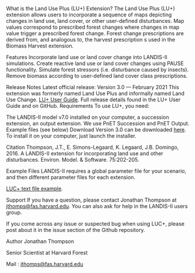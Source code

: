 What is the Land Use Plus (LU+) Extension?
The Land Use Plus (LU+) extension allows users to incorporate a sequence of maps depicting changes in land use, land cover, or other user-defined disturbances. Map values correspond to prescribed forest changes where changes in map value trigger a prescribed forest change. Forest change prescriptions are derived from, and analogous to, the harvest prescription s used in the Biomass Harvest extension.

Features
 Incorporate land use or land cover change into LANDIS-II simulations.
 Create reactive land use or land cover changes using PAUSE functionality.
 Simulate forest stressors (i.e. disturbance caused by insects).
 Remove biomass according to user-defined land cover class prescriptions.
 
Release Notes
Latest official release: Version 3.0 — February 2021
This extension was formerly named Land Use Plus and informally named Land Use Change.
[LU+ User Guide](https://github.com/LANDIS-II-Foundation/Extension-Land-Use-Plus/blob/master/docs/Land%20Use%Plus%20v3.0_User%20Guide.docx).
Full release details found in the LU+ User Guide and on GitHub.
Requirements
To use LU+, you need:

The LANDIS-II model v7.0 installed on your computer, a succession extension, an output extension.  We use PnET Succession and PnET Output.
Example files (see below)
Download
Version 3.0 can be downloaded [here](https://github.com/LANDIS-II-Foundation/Extension-Land-Use-Plus/blob/master/deploy/installer/LANDIS-II-V7%20Land%20Use%20Change%203.2-rc2-setup.exe). To install it on your computer, just launch the installer.

Citation
Thompson, J.T., E. Simons-Legaard, K. Legaard, J.B. Domingo, 2016. A LANDIS-II extension for incorporating land use and other disturbances. Environ. Model. & Software. 75:202-205.

Example Files
LANDIS-II requires a global parameter file for your scenario, and then different parameter files for each extension.

[LUC+ text file example]().

Support
If you have a question, please contact Jonathan Thompson at jthomps@fas.harvard.edu. You can also ask for help in the LANDIS-II users group.

If you come across any issue or suspected bug when using LUC+, please post about it in the issue section of the Github repository.

Author
Jonathan Thompson

Senior Scientist at Harvard Forest

Mail : jthomps@fas.harvard.edu

